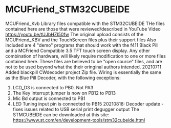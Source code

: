 # MCUFriend_STM32CUBEIDE
MCUFriend_Kvb Library files compatible with the STM32CUBEIDE
THe files contained here are those that were reviewed/described in YouTube Video https://youtu.be/tUJbHZI50fw
The original upload consists of the MCUFriend_KBV and the TouchScreen files plus their support files
Also included are 4 "demo" programs that should work with the f411 Black Pill and a MCFriend Compatible 3.5 TFT touch screen display.
Any other combination of hardware, will likely require modification to one or more files contained here.
These files are believed to be "open source" files, and are not to be used beyond what the their oringinal authors intended.
20210711
Added blackpill CWdecoder project Zip file. 
Wiring is essentially the same as the Blue Pill Decoder, with the following exceptions: 
1. LCD_D3 is connected to PB0. Not PA3
2. The Key interrupt jumper is now on PB12 to PB13
3. Mic Bd output is connected to PB1
4. LED Tuning input pin is connected to PB15
20210818:
Decoder update - fixes issues related to USB serial print degugger output
The STMCUBEIDE can be downloaded at this site:
		https://www.st.com/en/development-tools/stm32cubeide.html